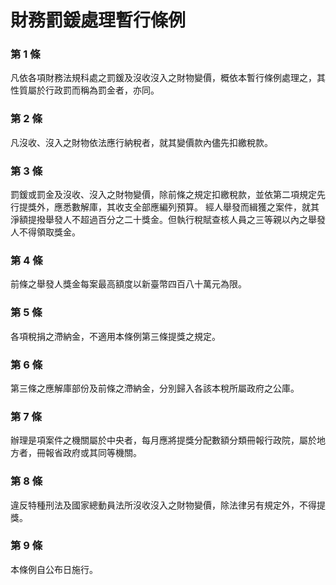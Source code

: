 # 財務罰鍰處理暫行條例

### 第 1 條

凡依各項財務法規科處之罰鍰及沒收沒入之財物變價，概依本暫行條例處理之，其性質屬於行政罰而稱為罰金者，亦同。

### 第 2 條

凡沒收、沒入之財物依法應行納稅者，就其變價款內儘先扣繳稅款。

### 第 3 條

罰鍰或罰金及沒收、沒入之財物變價，除前條之規定扣繳稅款，並依第二項規定先行提獎外，應悉數解庫，其收支全部應編列預算。
經人舉發而緝獲之案件，就其淨額提撥舉發人不超過百分之二十獎金。但執行稅賦查核人員之三等親以內之舉發人不得領取獎金。

### 第 4 條

前條之舉發人獎金每案最高額度以新臺幣四百八十萬元為限。

### 第 5 條

各項稅捐之滯納金，不適用本條例第三條提獎之規定。

### 第 6 條

第三條之應解庫部份及前條之滯納金，分別歸入各該本稅所屬政府之公庫。

### 第 7 條

辦理是項案件之機關屬於中央者，每月應將提獎分配數額分類冊報行政院，屬於地方者，冊報省政府或其同等機關。

### 第 8 條

違反特種刑法及國家總動員法所沒收沒入之財物變價，除法律另有規定外，不得提獎。

### 第 9 條

本條例自公布日施行。
